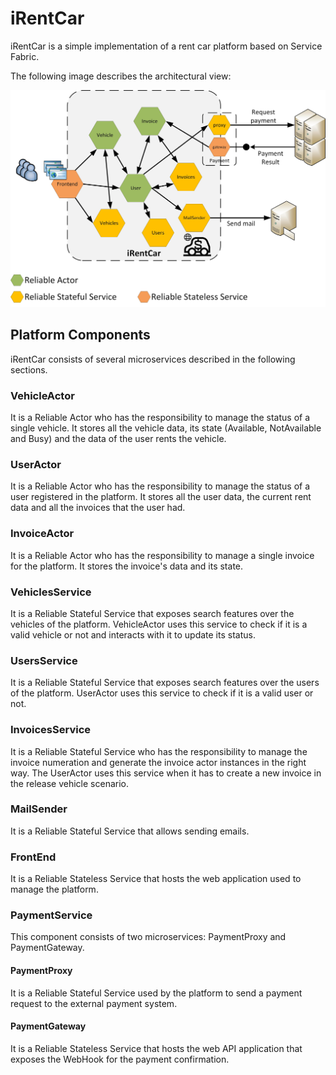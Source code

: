 # iRentCar
iRentCar is a simple implementation of a rent car platform based on Service Fabric.

The following image describes the architectural view:

![Architecture view](Documentation/Images/ArchitectureView.jpg)

## Platform Components
iRentCar consists of several microservices described in the following sections.

### VehicleActor
It is a Reliable Actor who has the responsibility to manage the status of a single vehicle. It stores all the vehicle data, its state (Available, NotAvailable and Busy) and the data of the user rents the vehicle.

### UserActor
It is a Reliable Actor who has the responsibility to manage the status of a user registered in the platform. It stores all the user data, the current rent data and all the invoices that the user had.

### InvoiceActor
It is a Reliable Actor who has the responsibility to manage a single invoice for the platform. It stores the invoice's data and its state.

### VehiclesService
It is a Reliable Stateful Service that exposes search features over the vehicles of the platform. VehicleActor uses this service to check if it is a valid vehicle or not and interacts with it to update its status.

### UsersService
It is a Reliable Stateful Service that exposes search features over the users of the platform. UserActor uses this service to check if it is a valid user or not.

### InvoicesService
It is a Reliable Stateful Service who has the responsibility to manage the invoice numeration and generate the invoice actor instances in the right way. The UserActor uses this service when it has to create a new invoice in the release vehicle scenario. 

### MailSender
It is a Reliable Stateful Service that allows sending emails.

### FrontEnd
It is a Reliable Stateless Service that hosts the web application used to manage the platform.

### PaymentService
This component consists of two microservices: PaymentProxy and PaymentGateway.

#### PaymentProxy
It is a Reliable Stateful Service used by the platform to send a payment request to the external payment system.

#### PaymentGateway
It is a Reliable Stateless Service that hosts the web API application that exposes the WebHook for the payment confirmation.
